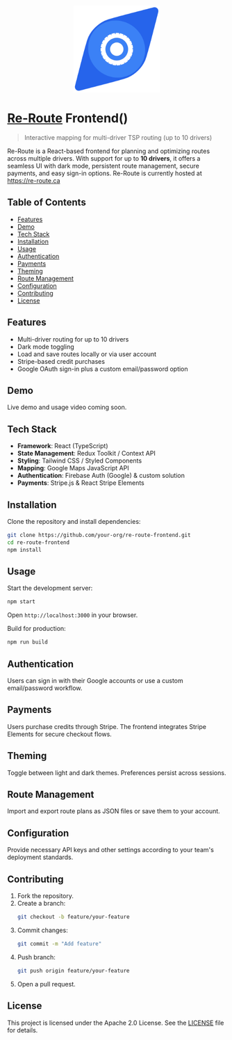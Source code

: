 <p align="center">
  <img src="./public/logo.png" alt="re-route Logo" width="200" />
</p>

# [Re-Route](https://re-route.ca) Frontend()

> Interactive mapping for multi-driver TSP routing (up to 10 drivers)

Re-Route is a React-based frontend for planning and optimizing routes across multiple drivers. With support for up to **10 drivers**, it offers a seamless UI with dark mode, persistent route management, secure payments, and easy sign-in options. Re-Route is currently hosted at https://re-route.ca

## Table of Contents

- [Features](#features)
- [Demo](#demo)
- [Tech Stack](#tech-stack)
- [Installation](#installation)
- [Usage](#usage)
- [Authentication](#authentication)
- [Payments](#payments)
- [Theming](#theming)
- [Route Management](#route-management)
- [Configuration](#configuration)
- [Contributing](#contributing)
- [License](#license)

## Features

- Multi-driver routing for up to 10 drivers
- Dark mode toggling
- Load and save routes locally or via user account
- Stripe-based credit purchases
- Google OAuth sign-in plus a custom email/password option

## Demo

Live demo and usage video coming soon.

## Tech Stack

- **Framework**: React (TypeScript)
- **State Management**: Redux Toolkit / Context API
- **Styling**: Tailwind CSS / Styled Components
- **Mapping**: Google Maps JavaScript API
- **Authentication**: Firebase Auth (Google) & custom solution
- **Payments**: Stripe.js & React Stripe Elements

## Installation

Clone the repository and install dependencies:

```bash
git clone https://github.com/your-org/re-route-frontend.git
cd re-route-frontend
npm install
```

## Usage

Start the development server:

```bash
npm start
```

Open `http://localhost:3000` in your browser.

Build for production:

```bash
npm run build
```

## Authentication

Users can sign in with their Google accounts or use a custom email/password workflow.

## Payments

Users purchase credits through Stripe. The frontend integrates Stripe Elements for secure checkout flows.

## Theming

Toggle between light and dark themes. Preferences persist across sessions.

## Route Management

Import and export route plans as JSON files or save them to your account.

## Configuration

Provide necessary API keys and other settings according to your team's deployment standards.

## Contributing

1. Fork the repository.
2. Create a branch:
   ```bash
   git checkout -b feature/your-feature
   ```
3. Commit changes:
   ```bash
   git commit -m "Add feature"
   ```
4. Push branch:
   ```bash
   git push origin feature/your-feature
   ```
5. Open a pull request.

## License

This project is licensed under the Apache 2.0 License. See the [LICENSE](LICENSE) file for details.

